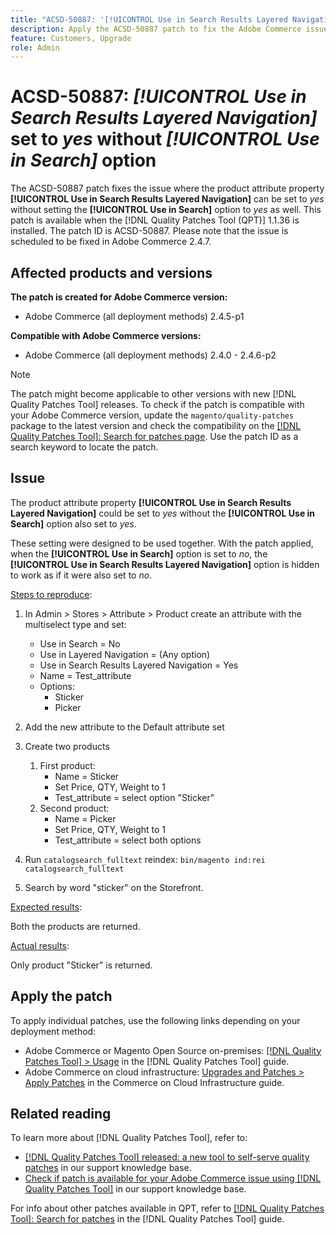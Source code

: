 ```yaml
---
title: "ACSD-50887: '[!UICONTROL Use in Search Results Layered Navigation]' set to yes without '[!UICONTROL Use in Search]' option"
description: Apply the ACSD-50887 patch to fix the Adobe Commerce issue where the product attribute property '[!UICONTROL Use in Search Results Layered Navigation]' can be set to 'yes' without setting the '[!UICONTROL Use in Search]' option also to 'yes'.
feature: Customers, Upgrade 
role: Admin
---
```


# ACSD-50887: *[!UICONTROL Use in Search Results Layered Navigation]* set to *yes* without *[!UICONTROL Use in Search]* option

The ACSD-50887 patch fixes the issue where the product attribute property **[!UICONTROL Use in Search Results Layered Navigation]** can be set to *yes* without setting the **[!UICONTROL Use in Search]** option to *yes* as well. This patch is available when the [!DNL Quality Patches Tool (QPT)] 1.1.36 is installed. The patch ID is ACSD-50887. Please note that the issue is scheduled to be fixed in Adobe Commerce 2.4.7.

## Affected products and versions

**The patch is created for Adobe Commerce version:**

* Adobe Commerce (all deployment methods) 2.4.5-p1

**Compatible with Adobe Commerce versions:**

* Adobe Commerce (all deployment methods) 2.4.0 - 2.4.6-p2

>[!NOTE]
>
>The patch might become applicable to other versions with new [!DNL Quality Patches Tool] releases. To check if the patch is compatible with your Adobe Commerce version, update the `magento/quality-patches` package to the latest version and check the compatibility on the [[!DNL Quality Patches Tool]: Search for patches page](https://experienceleague.adobe.com/tools/commerce-quality-patches/index.html). Use the patch ID as a search keyword to locate the patch.

## Issue

The product attribute property **[!UICONTROL Use in Search Results Layered Navigation]** could be set to *yes* without the **[!UICONTROL Use in Search]** option also set to *yes*. 

These setting were designed to be used together. With the patch applied, when the **[!UICONTROL Use in Search]** option is set to *no*, the **[!UICONTROL Use in Search Results Layered Navigation]** option is hidden to work as if it were also set to *no*.

<u>Steps to reproduce</u>:

1. In Admin > Stores > Attribute > Product create an attribute with the multiselect type and set:

    * Use in Search = No
    * Use in Layered Navigation = (Any option)
    * Use in Search Results Layered Navigation = Yes
    * Name = Test_attribute
    * Options:
        * Sticker
        * Picker
       
1. Add the new attribute to the Default attribute set
1. Create two products

    1. First product:
        * Name = Sticker
        * Set Price, QTY, Weight to 1
        * Test_attribute = select option "Sticker"
    1. Second product:
        * Name = Picker
        * Set Price, QTY, Weight to 1
        * Test_attribute = select both options

1. Run `catalogsearch_fulltext` reindex:
    `bin/magento ind:rei catalogsearch_fulltext`
1. Search by word "sticker" on the Storefront.

<u>Expected results</u>:

Both the products are returned.

<u>Actual results</u>:

Only product "Sticker" is returned.

## Apply the patch

To apply individual patches, use the following links depending on your deployment method:

* Adobe Commerce or Magento Open Source on-premises: [[!DNL Quality Patches Tool] > Usage](https://experienceleague.adobe.com/docs/commerce-operations/tools/quality-patches-tool/usage.html) in the [!DNL Quality Patches Tool] guide.
* Adobe Commerce on cloud infrastructure: [Upgrades and Patches > Apply Patches](https://experienceleague.adobe.com/docs/commerce-cloud-service/user-guide/develop/upgrade/apply-patches.html) in the Commerce on Cloud Infrastructure guide.

## Related reading

To learn more about [!DNL Quality Patches Tool], refer to:

* [[!DNL Quality Patches Tool] released: a new tool to self-serve quality patches](/help/announcements/adobe-commerce-announcements/magento-quality-patches-released-new-tool-to-self-serve-quality-patches.md) in our support knowledge base.
* [Check if patch is available for your Adobe Commerce issue using [!DNL Quality Patches Tool]](/help/support-tools/patches-available-in-qpt-tool/check-patch-for-magento-issue-with-magento-quality-patches.md) in our support knowledge base.

For info about other patches available in QPT, refer to [[!DNL Quality Patches Tool]: Search for patches](https://experienceleague.adobe.com/tools/commerce-quality-patches/index.html) in the [!DNL Quality Patches Tool] guide.